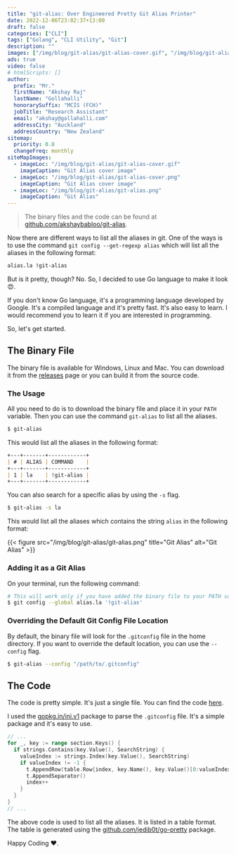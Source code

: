 ```yaml
---
title: "git-alias: Over Engineered Pretty Git Alias Printer"
date: 2022-12-06T23:02:37+13:00
draft: false
categories: ["CLI"]
tags: ["Golang", "CLI Utility", "Git"]
description: ""
images: ["/img/blog/git-alias/git-alias-cover.gif", "/img/blog/git-alias/git-alias.png", "/img/blog/git-alias/git-alias-cover.png"]
ads: true
video: false
# htmlScripts: []
author:
  prefix: "Mr."
  firstName: "Akshay Raj"
  lastName: "Gollahalli"
  honorarySuffix: "MCIS (FCH)"
  jobTitle: "Research Assistant"
  email: "akshay@gollahalli.com"
  addressCity: "Auckland"
  addressCountry: "New Zealand"
sitemap:
  priority: 0.8
  changeFreq: monthly
siteMapImages:
  - imageLoc: "/img/blog/git-alias/git-alias-cover.gif"
    imageCaption: "Git Alias cover image"
  - imageLoc: "/img/blog/git-alias/git-alias-cover.png"
    imageCaption: "Git Alias cover image"
  - imageLoc: "/img/blog/git-alias/git-alias.png"
    imageCaption: "Git Alias"
---
```


> The binary files and the code can be found at [github.com/akshaybabloo/git-alias](https://github.com/akshaybabloo/git-alias).

Now there are different ways to list all the aliases in git. One of the ways is to use the command `git config --get-regexp alias` which will list all the aliases in the following format:

```bash
alias.la !git-alias
```

<!--adsense-->

But is it pretty, though? No. So, I decided to use Go language to make it look :heart_eyes:.

If you don't know Go language, it's a programming language developed by Google. It's a compiled language and it's pretty fast. It's also easy to learn. I would recommend you to learn it if you are interested in programming.

So, let's get started.

## The Binary File

The binary file is available for Windows, Linux and Mac. You can download it from the [releases](https://github.com/akshaybabloo/git-alias/releases) page or you can build it from the source code.

### The Usage

All you need to do is to download the binary file and place it in your `PATH` variable. Then you can use the command `git-alias` to list all the aliases.

```bash
$ git-alias
```

<!--adsense-->

This would list all the aliases in the following format:


```md
+---+-------+------------+
| # | ALIAS | COMMAND    |
+---+-------+------------+
| 1 | la    | !git-alias |
+---+-------+------------+
```

You can also search for a specific alias by using the `-s` flag.

```bash
$ git-alias -s la
```

This would list all the aliases which contains the string `alias` in the following format:

{{< figure src="/img/blog/git-alias/git-alias.png" title="Git Alias" alt="Git Alias" >}}

<!--adsense-->

### Adding it as a Git Alias

On your terminal, run the following command:

```bash
# This will work only if you have added the binary file to your PATH variable.
$ git config --global alias.la '!git-alias'
```

### Overriding the Default Git Config File Location

By default, the binary file will look for the `.gitconfig` file in the home directory. If you want to override the default location, you can use the `--config` flag.

```bash
$ git-alias --config "/path/to/.gitconfig"
```

## The Code

The code is pretty simple. It's just a single file. You can find the code [here](https://github.com/akshaybabloo/git-alias/blob/main/main.go).

I used the [gopkg.in/ini.v1](https://gopkg.in/ini.v1) package to parse the `.gitconfig` file. It's a simple package and it's easy to use.


```go
// ...
for _, key := range section.Keys() {
  if strings.Contains(key.Value(), SearchString) {
    valueIndex := strings.Index(key.Value(), SearchString)
    if valueIndex != -1 {
      t.AppendRow(table.Row{index, key.Name(), key.Value()[0:valueIndex] + c.Sprint(key.Value()[valueIndex:valueIndex+len(SearchString)]) + key.Value()[valueIndex+len(SearchString):]})
      t.AppendSeparator()
      index++
    }
  }
}
// ...

```

<!--adsense-->

The above code is used to list all the aliases. It is listed in a table format. The table is generated using the [github.com/jedib0t/go-pretty](https://github.com/jedib0t/go-pretty) package.

Happy Coding :heart:.



